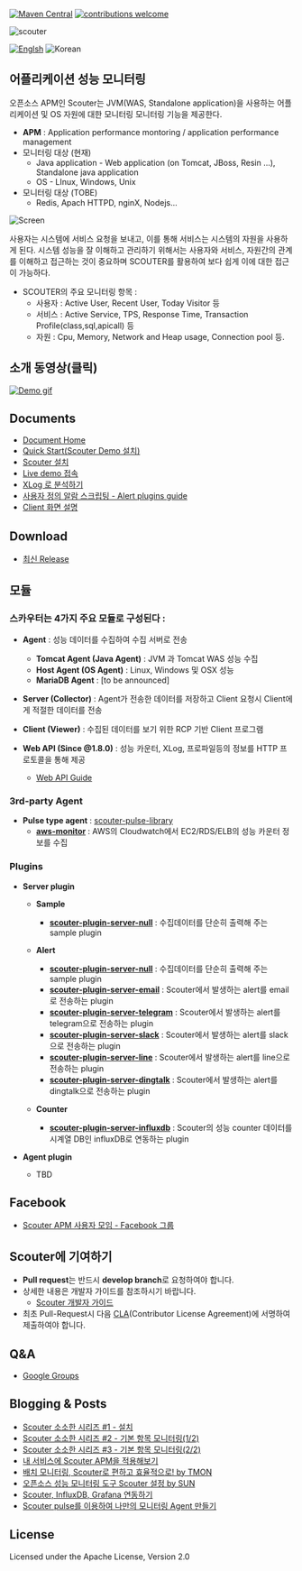 [![Maven Central](https://maven-badges.herokuapp.com/maven-central/io.github.scouter-project/scouter-parent/badge.svg)](https://maven-badges.herokuapp.com/maven-central/io.github.scouter-project/scouter-parent)
[![contributions welcome](https://img.shields.io/badge/contributions-welcome-brightgreen.svg?style=flat)](https://github.com/scouter-project/scouter/issues)

 
![scouter](./scouter.document/img/main/scouter-logo-w200.png)

[![Englsh](https://img.shields.io/badge/language-English-orange.svg)](README.md) ![Korean](https://img.shields.io/badge/language-Korean-blue.svg)

## 어플리케이션 성능 모니터링

오픈소스 APM인 Scouter는 JVM(WAS, Standalone application)을 사용하는 어플리케이션 및 OS 자원에 대한 모니터링 모니터링 기능을 제공한다.
 - **APM** : Application performance montoring / application performance management
 - 모니터링 대상 (현재)
   - Java application - Web application (on Tomcat, JBoss, Resin ...), Standalone java application
   - OS - LInux, Windows, Unix
 - 모니터링 대상 (TOBE)
   - Redis, Apach HTTPD, nginX, Nodejs...


![Screen](./scouter.document/img/main/dashboard-sample-1.png)

사용자는 시스템에 서비스 요청을 보내고, 이를 통해 서비스는 시스템의 자원을 사용하게 된다.
시스템 성능을 잘 이해하고 관리하기 위해서는 사용자와 서비스, 자원간의 관계를 이해하고 접근하는 것이 중요하며 SCOUTER를 활용하여 보다 쉽게 이에 대한 접근이 가능하다.

- SCOUTER의 주요 모니터링 항목 :
  - 사용자 : Active User, Recent User, Today Visitor 등
  - 서비스 : Active Service, TPS, Response Time, Transaction Profile(class,sql,apicall) 등
  - 자원 : Cpu, Memory, Network and Heap usage, Connection pool 등.

## 소개 동영상(클릭)
[![Demo gif](https://j.gifs.com/yDqbAa.gif)](https://youtu.be/iuArTzsD7Ws)

## Documents
 - [Document Home](./scouter.document/index_kr.md)
 - [Quick Start(Scouter Demo 설치)](./scouter.document/main/Quick-Start_kr.md)
 - [Scouter 설치](./scouter.document/main/Setup.md)
 - [Live demo 접속](./scouter.document/main/Live-Demo_kr.md)
 - [XLog 로 분석하기](./scouter.document/client/Reading-XLog.md)
 - [사용자 정의 알람 스크립팅 - Alert plugins guide](./scouter.document/main/Alert-Plugin-Guide.md)
 - [Client 화면 설명](./scouter.document/client/How-To-Use-Client_kr.md)

## Download
 - [최신 Release](https://github.com/scouter-project/scouter/releases/)

## 모듈
### 스카우터는 4가지 주요 모듈로 구성된다 :

- **Agent** : 성능 데이터를 수집하여 수집 서버로 전송
  - **Tomcat Agent (Java Agent)** : JVM 과 Tomcat WAS 성능 수집
  - **Host Agent (OS Agent)** : Linux, Windows 및 OSX 성능
  -  **MariaDB Agent** : [to be announced]

- **Server (Collector)** : Agent가 전송한 데이터를 저장하고 Client 요청시 Client에게 적절한 데이터를 전송

- **Client (Viewer)** : 수집된 데이터를 보기 위한 RCP 기반 Client 프로그램

- **Web API (Since @1.8.0)** : 성능 카운터, XLog, 프로파일등의 정보를 HTTP 프로토콜을 통해 제공
  - [Web API Guide](./scouter.document/tech/Web-API-Guide_kr.md)


### 3rd-party Agent
- **Pulse type agent** : [scouter-pulse-library](https://github.com/scouter-project/scouter-pulse)
  - **[aws-monitor](https://github.com/nices96/scouter-pulse-aws-monitor)** : AWS의 Cloudwatch에서 EC2/RDS/ELB의 성능 카운터 정보를 수집

### Plugins
- **Server plugin**
  - **Sample**
    - **[scouter-plugin-server-null](https://github.com/scouter-project/scouter-plugin-server-null)** : 수집데이터를 단순히 출력해 주는 sample plugin
    
  - **Alert**
    - **[scouter-plugin-server-null](https://github.com/scouter-project/scouter-plugin-server-null)** : 수집데이터를 단순히 출력해 주는 sample plugin
    - **[scouter-plugin-server-email](https://github.com/scouter-project/scouter-plugin-server-alert-email)** : Scouter에서 발생하는 alert를 email로 전송하는 plugin
    - **[scouter-plugin-server-telegram](https://github.com/scouter-project/scouter-plugin-server-alert-telegram)** : Scouter에서 발생하는 alert를 telegram으로 전송하는 plugin
    - **[scouter-plugin-server-slack](https://github.com/scouter-project/scouter-plugin-server-alert-slack)** : Scouter에서 발생하는 alert를 slack으로 전송하는 plugin
    - **[scouter-plugin-server-line](https://github.com/scouter-project/scouter-plugin-server-alert-line)** : Scouter에서 발생하는 alert를 line으로 전송하는 plugin
    - **[scouter-plugin-server-dingtalk](https://github.com/scouter-project/scouter-plugin-server-alert-dingtalk)** : Scouter에서 발생하는 alert를 dingtalk으로 전송하는 plugin
  
  - **Counter**
    - **[scouter-plugin-server-influxdb](https://github.com/scouter-project/scouter-plugin-server-influxdb)** : Scouter의 성능 counter 데이터를 시계열 DB인 influxDB로 연동하는 plugin 

- **Agent plugin**
  - TBD

## Facebook
 - [Scouter APM 사용자 모임 - Facebook 그룹](https://www.facebook.com/groups/scouterapm/)

## Scouter에 기여하기
 - **Pull request**는 반드시 **develop branch**로 요청하여야 합니다.
 - 상세한 내용은 개발자 가이드를 참조하시기 바랍니다.
   - [Scouter 개발자 가이드](./scouter.document/tech/Developer-Guide_kr.md)
 - 최초 Pull-Request시 다음 [CLA](http://goo.gl/forms/xSmYs8qM9J)(Contributor License Agreement)에 서명하여 제출하여야 합니다.

## Q&A
 - [Google Groups](https://groups.google.com/forum/#!forum/scouter-project)

## Blogging & Posts
 - [Scouter 소소한 시리즈 #1 - 설치](http://gunsdevlog.blogspot.kr/2017/07/scouter-apm-1.html)
 - [Scouter 소소한 시리즈 #2 - 기본 항목 모니터링(1/2)](http://gunsdevlog.blogspot.kr/2017/07/scouter-apm-2-12.html)
 - [Scouter 소소한 시리즈 #3 - 기본 항목 모니터링(2/2)](http://gunsdevlog.blogspot.kr/2017/07/scouter-apm-basic-monitoring-2.html)
 - [내 서비스에 Scouter APM을 적용해보기](http://kingbbode.tistory.com/12)
 - [배치 모니터링, Scouter로 편하고 효율적으로! by TMON](http://blog.naver.com/PostView.nhn?blogId=tmondev&logNo=220870505665)
 - [오픈소스 성능 모니터링 도구 Scouter 설정 by SUN](http://www.popit.kr/scouter-open-source-apm-config/)
 - [Scouter, InfluxDB, Grafana 연동하기](https://gunleeblog.wordpress.com/2016/04/01/open-source-apm-scouter-influxdb-grafana-%EC%97%B0%EB%8F%99-step-by-step/)
 - [Scouter pulse를 이용하여 나만의 모니터링 Agent 만들기](https://gunleeblog.wordpress.com/2016/09/07/scouter-pulse%EB%A5%BC-%EC%9D%B4%EC%9A%A9%ED%95%98%EC%97%AC-%EB%82%98%EB%A7%8C%EC%9D%98-agent-%EB%A7%8C%EB%93%A4%EA%B8%B0/)


## License
Licensed under the Apache License, Version 2.0
<br>

